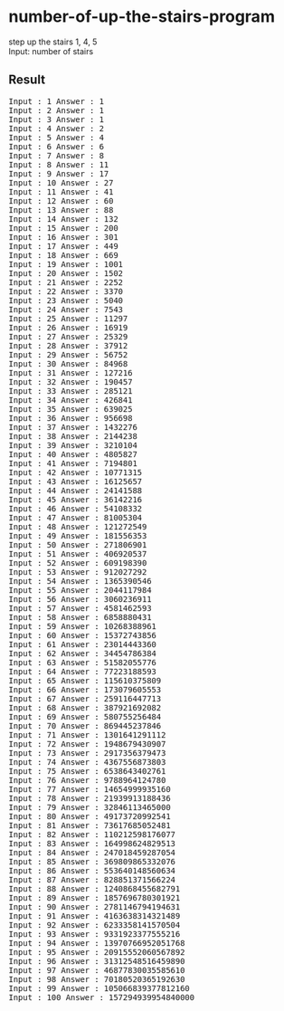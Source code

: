 # number-of-up-the-stairs-program

step up the stairs 1, 4, 5<br>
Input: number of stairs

## Result
<pre>
Input : 1 Answer : 1
Input : 2 Answer : 1
Input : 3 Answer : 1
Input : 4 Answer : 2
Input : 5 Answer : 4
Input : 6 Answer : 6
Input : 7 Answer : 8
Input : 8 Answer : 11
Input : 9 Answer : 17
Input : 10 Answer : 27
Input : 11 Answer : 41
Input : 12 Answer : 60
Input : 13 Answer : 88
Input : 14 Answer : 132
Input : 15 Answer : 200
Input : 16 Answer : 301
Input : 17 Answer : 449
Input : 18 Answer : 669
Input : 19 Answer : 1001
Input : 20 Answer : 1502
Input : 21 Answer : 2252
Input : 22 Answer : 3370
Input : 23 Answer : 5040
Input : 24 Answer : 7543
Input : 25 Answer : 11297
Input : 26 Answer : 16919
Input : 27 Answer : 25329
Input : 28 Answer : 37912
Input : 29 Answer : 56752
Input : 30 Answer : 84968
Input : 31 Answer : 127216
Input : 32 Answer : 190457
Input : 33 Answer : 285121
Input : 34 Answer : 426841
Input : 35 Answer : 639025
Input : 36 Answer : 956698
Input : 37 Answer : 1432276
Input : 38 Answer : 2144238
Input : 39 Answer : 3210104
Input : 40 Answer : 4805827
Input : 41 Answer : 7194801
Input : 42 Answer : 10771315
Input : 43 Answer : 16125657
Input : 44 Answer : 24141588
Input : 45 Answer : 36142216
Input : 46 Answer : 54108332
Input : 47 Answer : 81005304
Input : 48 Answer : 121272549
Input : 49 Answer : 181556353
Input : 50 Answer : 271806901
Input : 51 Answer : 406920537
Input : 52 Answer : 609198390
Input : 53 Answer : 912027292
Input : 54 Answer : 1365390546
Input : 55 Answer : 2044117984
Input : 56 Answer : 3060236911
Input : 57 Answer : 4581462593
Input : 58 Answer : 6858880431
Input : 59 Answer : 10268388961
Input : 60 Answer : 15372743856
Input : 61 Answer : 23014443360
Input : 62 Answer : 34454786384
Input : 63 Answer : 51582055776
Input : 64 Answer : 77223188593
Input : 65 Answer : 115610375809
Input : 66 Answer : 173079605553
Input : 67 Answer : 259116447713
Input : 68 Answer : 387921692082
Input : 69 Answer : 580755256484
Input : 70 Answer : 869445237846
Input : 71 Answer : 1301641291112
Input : 72 Answer : 1948679430907
Input : 73 Answer : 2917356379473
Input : 74 Answer : 4367556873803
Input : 75 Answer : 6538643402761
Input : 76 Answer : 9788964124780
Input : 77 Answer : 14654999935160
Input : 78 Answer : 21939913188436
Input : 79 Answer : 32846113465000
Input : 80 Answer : 49173720992541
Input : 81 Answer : 73617685052481
Input : 82 Answer : 110212598176077
Input : 83 Answer : 164998624829513
Input : 84 Answer : 247018459287054
Input : 85 Answer : 369809865332076
Input : 86 Answer : 553640148560634
Input : 87 Answer : 828851371566224
Input : 88 Answer : 1240868455682791
Input : 89 Answer : 1857696780301921
Input : 90 Answer : 2781146794194631
Input : 91 Answer : 4163638314321489
Input : 92 Answer : 6233358141570504
Input : 93 Answer : 9331923377555216
Input : 94 Answer : 13970766952051768
Input : 95 Answer : 20915552060567892
Input : 96 Answer : 31312548516459890
Input : 97 Answer : 46877830035585610
Input : 98 Answer : 70180520365192630
Input : 99 Answer : 105066839377812160
Input : 100 Answer : 157294939954840000
</pre>
